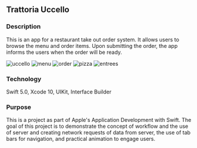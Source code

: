 ## Trattoria Uccello

### Description

This is an app for a restaurant take out order system. It allows users to browse the menu and order items. Upon submitting the order, the app informs the users when the order will be ready.

![uccello](https://user-images.githubusercontent.com/44620966/55836765-194d0780-5ae5-11e9-8310-2cbbbf097e6d.png)
![menu](https://user-images.githubusercontent.com/44620966/55836776-1f42e880-5ae5-11e9-8f2a-b8a2866d503a.png)
![order](https://user-images.githubusercontent.com/44620966/55836781-24079c80-5ae5-11e9-9b9b-f58e89b22fc4.png)
![pizza](https://user-images.githubusercontent.com/44620966/55836785-2669f680-5ae5-11e9-8ffa-d19f5319a155.png)
![entrees](https://user-images.githubusercontent.com/44620966/55836793-2833ba00-5ae5-11e9-9eca-66e6d29a0b78.png)

### Technology

Swift 5.0, Xcode 10, UIKit, Interface Builder

### Purpose

This is a project as part of Apple's Application Development with Swift. The goal of this project is to demonstrate the concept of workflow and the use of server and creating network requests of data from server, the use of tab bars for navigation, and practical animation to engage users.
